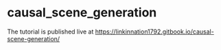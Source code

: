 # causal_scene_generation

The tutorial is published live at https://linkinnation1792.gitbook.io/causal-scene-generation/

